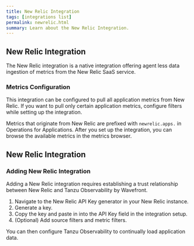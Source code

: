 ```yaml
---
title: New Relic Integration
tags: [integrations list]
permalink: newrelic.html
summary: Learn about the New Relic Integration.
---
```

## New Relic Integration

The New Relic integration is a native integration offering agent less data ingestion of metrics from the New Relic SaaS service.

### Metrics Configuration
This integration can be configured to pull all application metrics from New Relic. If you want to pull only certain application metrics, configure filters while setting up the integration.

Metrics that originate from New Relic are prefixed with `newrelic.apps.` in Operations for Applications. After you set up the integration, you can browse the available metrics in the metrics browser.

## New Relic Integration



### Adding New Relic Integration

Adding a New Relic integration requires establishing a trust relationship between New Relic and Tanzu Observability by Wavefront.


1. Navigate to the New Relic API Key generator in your New Relic instance.
2. Generate a key.
3. Copy the key and paste in into the API Key field in the integration setup.
4. (Optional) Add source filters and metric filters.

You can then configure Tanzu Observability to continually load application data.






